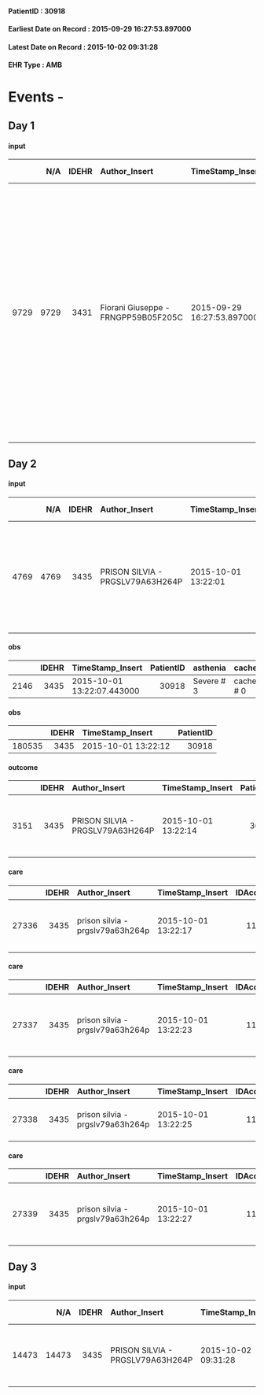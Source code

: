 
#### PatientID : 30918
#### Earliest Date on Record : 2015-09-29 16:27:53.897000
#### Latest Date on Record : 2015-10-02 09:31:28
#### EHR Type : AMB

# Events - 

## Day 1

#### input
|      |    N/A |   IDEHR | Author_Insert                       | TimeStamp_Insert           | EHRType   |   PatientID |   IDDigitalSignDocument | persone_vicine   |   Unnamed: 0_x.1 |   IDANAMNESI_SOCIALE | Patient   | FamigliaAltro   | Paziente_T   | FamigliaAltro_T   |   Non_Rilevabile_x.1 | Note_Non_Rilevabile_x.1   | opt_Problemi   | Note_I                                                                                                                                                                      | ds_note_timori                                                                                        | chk_contr_sintomi   | opt_paziente_a   | opt_famiglia_a   | opt_adeguatezza   | ds_note_ad                                                                                                                                                                                                                                                              | opt_paziente_solo   | ds_note_con                                                                                                                                                                                                                                                                  | opt_presente_assente   | Presenza_minori   | Caregiver_principale   | opt_capacita   | opt_necessario   | opt_presente   | opt_risorse_ec   | opt_paziente_psi   | opt_Ins_vol   | opt_paziente_ad   | opt_caregiver_ad   | opt_esenzione   | opt_inv_civile   |   invalidita_perc | ds_codice_es   | Needs     | Domestic partnership   | Fragility                    | opt_disponibilita_f   | opt_indennita_acc   | opt_legge   | opt_famiglia_psi   | opt_disponibilit_paz   |
|-----:|-------:|--------:|:------------------------------------|:---------------------------|:----------|------------:|------------------------:|:-----------------|-----------------:|---------------------:|:----------|:----------------|:-------------|:------------------|---------------------:|:--------------------------|:---------------|:----------------------------------------------------------------------------------------------------------------------------------------------------------------------------|:------------------------------------------------------------------------------------------------------|:--------------------|:-----------------|:-----------------|:------------------|:------------------------------------------------------------------------------------------------------------------------------------------------------------------------------------------------------------------------------------------------------------------------|:--------------------|:-----------------------------------------------------------------------------------------------------------------------------------------------------------------------------------------------------------------------------------------------------------------------------|:-----------------------|:------------------|:-----------------------|:---------------|:-----------------|:---------------|:-----------------|:-------------------|:--------------|:------------------|:-------------------|:----------------|:-----------------|------------------:|:---------------|:----------|:-----------------------|:-----------------------------|:----------------------|:--------------------|:------------|:-------------------|:-----------------------|
| 9729 |   9729 |    3431 | Fiorani Giuseppe - FRNGPP59B05F205C | 2015-09-29 16:27:53.897000 | AMB       |       30918 |                  145261 | N/A              |             1509 |                 1052 | No#0      | Si#1            | No#0         | Si#1              |                    0 | NR                        | No#0           | Pz con grave decadimento cognitivo in Parkinsonismo.La figlia √® consapevole del grave quadro di comorbidit√† e della terminalit√† ed √® preparata alla fine vita della pz. | Non sono emersi timori specifici.La figlia √® coerente ad un percorso di cure palliative di fine vita | controllo sintomi#0 | Indefinite#2     | Congruenti#1     | Si#1              | Segnalo una certa stanchezza da parte della figlia Claudia,la quale da anni si trova a gestire la mamma per tutti gli aspetti correlati alla patologia degenerativa.Peraltro riferisce di non avere nessun supporto da parte dell'altra sorella,per motivi imprecisati. | No#0                | La pz √® vedova da 35 anni e da due anni circa √® assistita da una badante nelle 24 ore.Due figlie fuori casa.Della pz si occupa la primogenita Claudia di aa 67,la quale vive a Milano in zona Linate.L'altra figlia, pur abitando nelle immediate vicinanze non si occupa. | Presente#1             | No#0              | La figlia Claudia      | Adeguato#0     | Si#1             | Si#1           | Adeguate#1       | No#0               | No#0          | Problematica#0    | Totale#2           | Si#1            | Si#1             |               100 | IC14           | Clinici#0 | Badante#1              | sovraccarico assistenziale#4 | Si#1                  | Si#1                | No#0        | No#0               | Si#1                   |


## Day 2

#### input
|      |    N/A |   IDEHR | Author_Insert                    | TimeStamp_Insert    |   IDAccess | EHRType   |   PatientID |   IDDigitalSignDocument | persone_vicine   |   Unnamed: 0_y |   IDANAMNESI_MED |   Non_Rilevabile_y | Note_Non_Rilevabile_y   | diagnosis                                                                                   |
|-----:|-------:|--------:|:---------------------------------|:--------------------|-----------:|:----------|------------:|------------------------:|:-----------------|---------------:|-----------------:|-------------------:|:------------------------|:--------------------------------------------------------------------------------------------|
| 4769 |   4769 |    3435 | PRISON SILVIA - PRGSLV79A63H264P | 2015-10-01 13:22:01 |      11130 | AMB       |       30918 |                  147371 | N/A              |           1628 |             2710 |                  0 | NR                      | advanced cognitive impairment and in stroke outcomes with chronic entrapment and dysphagia. |

#### obs
|      |   IDEHR | TimeStamp_Insert           |   PatientID | asthenia   | cachexia     |
|-----:|--------:|:---------------------------|------------:|:-----------|:-------------|
| 2146 |    3435 | 2015-10-01 13:22:07.443000 |       30918 | Severe # 3 | cachexia # 0 |

#### obs
|        |   IDEHR | TimeStamp_Insert    |   PatientID |
|-------:|--------:|:--------------------|------------:|
| 180535 |    3435 | 2015-10-01 13:22:12 |       30918 |

#### outcome
|      |   IDEHR | Author_Insert                    | TimeStamp_Insert    |   PatientID |   IDDigitalSignDocument |   IDPAI_VIDAS | opt_problem                                                            |   opt_problem_num | opt_obiettivo            |   opt_obiettivo_num | opt_stato_problema   |   opt_stato_problema_num |   opt_interventi_num |
|-----:|--------:|:---------------------------------|:--------------------|------------:|------------------------:|--------------:|:-----------------------------------------------------------------------|------------------:|:-------------------------|--------------------:|:---------------------|-------------------------:|---------------------:|
| 3151 |    3435 | PRISON SILVIA - PRGSLV79A63H264P | 2015-10-01 13:22:14 |       30918 |                  147374 |          5164 | Alteration of comfort associated with chronic pain and / or acute # 29 |                 2 | Palliative Sedation # 57 |                   4 | Open Problem # 1     |                        1 |                    4 |

#### care
|       |   IDEHR | Author_Insert                    | TimeStamp_Insert    |   IDAccess | EHRType   |   PatientID |   IDTERAPIE_OUTPAT_VIDAS |   ds_dose | opt_via_di_somm     | ds_ora       | dt_data_inizio      | ds_note_y      |   opt_pregressa |   opt_somm_terapia |   opt_estemporanea |   opt_termina |   opt_somm_in_pompa | opt_farmaco                                   |
|------:|--------:|:---------------------------------|:--------------------|-----------:|:----------|------------:|-------------------------:|----------:|:--------------------|:-------------|:--------------------|:---------------|----------------:|-------------------:|-------------------:|--------------:|--------------------:|:----------------------------------------------|
| 27336 |    3435 | prison silvia - prgslv79a63h264p | 2015-10-01 13:22:17 |      11130 | amb       |       30918 |                     4813 |         1 | transdermal # 4 = 4 | other # 2476 | 2015-10-28 00:00:00 | every 72 hours |               0 |                  0 |                  0 |             0 |                   0 | fentanyl (durogesic tts 25 mcg / hour) # 1648 |

#### care
|       |   IDEHR | Author_Insert                    | TimeStamp_Insert    |   IDAccess | EHRType   |   PatientID |   IDTERAPIE_OUTPAT_VIDAS |   ds_dose | opt_via_di_somm        | ds_ora   | dt_data_inizio      |   opt_pregressa |   opt_somm_terapia |   opt_estemporanea |   opt_termina |   opt_somm_in_pompa | opt_farmaco                                                     |
|------:|--------:|:---------------------------------|:--------------------|-----------:|:----------|------------:|-------------------------:|----------:|:-----------------------|:---------|:--------------------|----------------:|-------------------:|-------------------:|--------------:|--------------------:|:----------------------------------------------------------------|
| 27337 |    3435 | prison silvia - prgslv79a63h264p | 2015-10-01 13:22:23 |      11130 | amb       |       30918 |                     4814 |         1 | subcutaneously # 3 = 3 | 08 # 8   | 2015-10-28 00:00:00 |               0 |                  0 |                  0 |             0 |                   0 | morphine hydrochloride (10 mg morphine hydrochloride fl) # 1598 |

#### care
|       |   IDEHR | Author_Insert                    | TimeStamp_Insert    |   IDAccess | EHRType   |   PatientID |   IDTERAPIE_OUTPAT_VIDAS | ds_dose             | opt_via_di_somm        | ds_ora       | dt_data_inizio      |   opt_pregressa |   opt_somm_terapia |   opt_estemporanea |   opt_termina |   opt_somm_in_pompa | opt_farmaco                                 |
|------:|--------:|:---------------------------------|:--------------------|-----------:|:----------|------------:|-------------------------:|:--------------------|:-----------------------|:-------------|:--------------------|----------------:|-------------------:|-------------------:|--------------:|--------------------:|:--------------------------------------------|
| 27338 |    3435 | prison silvia - prgslv79a63h264p | 2015-10-01 13:22:25 |      11130 | amb       |       30918 |                     4815 | 2019-01-02 00:00:00 | subcutaneously # 3 = 3 | at need # 24 | 2015-10-28 00:00:00 |               0 |                  0 |                  0 |             0 |                   0 | delorazepam (en 1 ml 0-5 mg / ml fl) # 1847 |

#### care
|       |   IDEHR | Author_Insert                    | TimeStamp_Insert    |   IDAccess | EHRType   |   PatientID |   IDTERAPIE_OUTPAT_VIDAS |   ds_dose | opt_via_di_somm        | ds_ora   | dt_data_inizio      |   opt_pregressa |   opt_somm_terapia |   opt_estemporanea |   opt_termina |   opt_somm_in_pompa | opt_farmaco                                                     |
|------:|--------:|:---------------------------------|:--------------------|-----------:|:----------|------------:|-------------------------:|----------:|:-----------------------|:---------|:--------------------|----------------:|-------------------:|-------------------:|--------------:|--------------------:|:----------------------------------------------------------------|
| 27339 |    3435 | prison silvia - prgslv79a63h264p | 2015-10-01 13:22:27 |      11130 | amb       |       30918 |                     4816 |         1 | subcutaneously # 3 = 3 | 20 # 20  | 2015-10-01 00:00:00 |               0 |                  0 |                  0 |             0 |                   0 | morphine hydrochloride (10 mg morphine hydrochloride fl) # 1598 |


## Day 3

#### input
|       |    N/A |   IDEHR | Author_Insert                    | TimeStamp_Insert    |   IDAccess | EHRType   |   PatientID |   IDDigitalSignDocument | persone_vicine   |   Unnamed: 0_y.1 |   IDDIAGNOSI_ICD |   Non_Rilevabile_y.1 | Note_Non_Rilevabile_y.1   | I_ICD                                | II_ICD                                    | III_ICD                                                   | I_Anno   | II_Anno   |
|------:|-------:|--------:|:---------------------------------|:--------------------|-----------:|:----------|------------:|------------------------:|:-----------------|-----------------:|-----------------:|---------------------:|:--------------------------|:-------------------------------------|:------------------------------------------|:----------------------------------------------------------|:---------|:----------|
| 14473 |  14473 |    3435 | PRISON SILVIA - PRGSLV79A63H264P | 2015-10-02 09:31:28 |      11241 | AMB       |       30918 |                  148386 | N/A              |               34 |               34 |                    0 | NR                        | 3321 - Parkinsonismo secondario#2324 | V4501 - Stimolatore cardiaco in situ#2376 | 311 - Disturbo depressivo - non classificato altrove#2322 | 2007#47  | 2006#46   |


